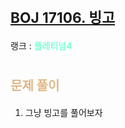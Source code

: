 # <span style="font-size:17pt; font-weight:bold">[BOJ 17106. 빙고](https://www.acmicpc.net/problem/17106)</span>
랭크 : <span style="color:aquamarine">__플레티넘4__</span>
<br>

# <span style="font-size:15pt;color:BurlyWood">문제 풀이</span>


1. 그냥 빙고를 풀어보자


<br><br>

